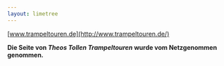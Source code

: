 ```yaml
---
layout: limetree
---
```


[www.trampeltouren.de](http://www.trampeltouren.de/)

**Die Seite von *Theos Tollen Trampeltouren*
wurde vom Netzgenommen genommen.**
